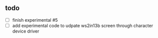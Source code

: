 ## todo
- [ ] finish experimental #5
- [ ] add experimental code to udpate ws2in13b screen through character device driver
